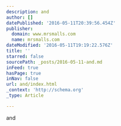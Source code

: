 ```yaml
---
description: and
author: []
datePublished: '2016-05-11T20:39:56.454Z'
publisher:
  domain: www.mrsmalls.com
  name: mrsmalls.com
dateModified: '2016-05-11T19:19:22.576Z'
title: ''
starred: false
sourcePath: _posts/2016-05-11-and.md
inFeed: true
hasPage: true
inNav: false
url: and/index.html
_context: 'http://schema.org'
_type: Article

---
```

and